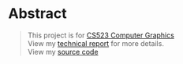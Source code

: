 # Abstract
> This project is for [CS523 Computer Graphics](https://orionquest.github.io/CS523/)  
> View my [technical report](../report.pdf) for more details.  
> View my [source code](https://github.com/SoldierDown/work_space/tree/master/cs523%40rutgers/assignment2/problem2/code)
